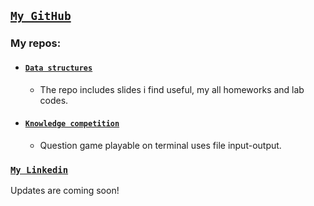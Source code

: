 

## [**`My GitHub`**](https://github.com/abdullahkavakli)

### My repos:

- #### [`Data structures`](https://github.com/abdullahkavakli/data-structures)
    - The repo includes slides i find useful, my all homeworks and lab codes.

- #### [`Knowledge competition`](https://github.com/abdullahkavakli/Knowledge-competition)
  - Question game playable on terminal uses file input-output.

### [`My Linkedin`](https://www.linkedin.com/in/abdullahkavakli/)

Updates are coming soon!

